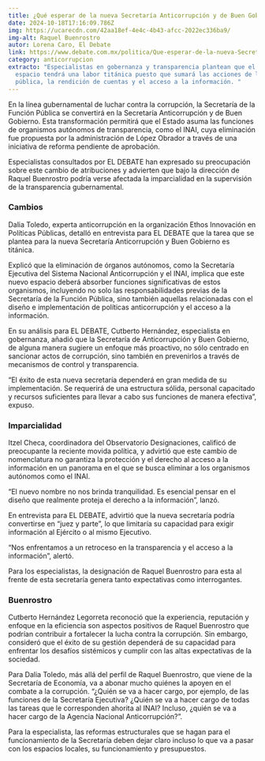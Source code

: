 ```yaml
---
title: ¿Qué esperar de la nueva Secretaría Anticorrupción y de Buen Gobierno?
date: 2024-10-18T17:16:09.786Z
img: https://ucarecdn.com/42aa18ef-4e4c-4b43-afcc-2022ec336ba9/
img-alt: Raquel Buenrostro
autor: Lorena Caro, El Debate
link: https://www.debate.com.mx/politica/Que-esperar-de-la-nueva-Secretaria-Anticorrupcion-y-de-Buen-Gobierno-20241017-0028.html
category: anticorrupcion
extracto: "Especialistas en gobernanza y transparencia plantean que el nuevo
  espacio tendrá una labor titánica puesto que sumará las acciones de la función
  pública, la rendición de cuentas y el acceso a la información. "
---
```

En la línea gubernamental de luchar contra la corrupción, la Secretaría de la Función Pública se convertirá en la Secretaría Anticorrupción y de Buen Gobierno. Esta transformación permitirá que el Estado asuma las funciones de organismos autónomos de transparencia, como el INAI, cuya eliminación fue propuesta por la administración de López Obrador a través de una iniciativa de reforma pendiente de aprobación. 

Especialistas consultados por EL DEBATE han expresado su preocupación sobre este cambio de atribuciones y advierten que bajo la dirección de Raquel Buenrostro podría verse afectada la imparcialidad en la supervisión de la transparencia gubernamental. 

### Cambios

Dalia Toledo, experta anticorrupción en la organización Ethos Innovación en Políticas Públicas, detalló en entrevista para EL DEBATE que la tarea que se plantea para la nueva Secretaría Anticorrupción y Buen Gobierno es titánica. 

Explicó que la eliminación de órganos autónomos, como la Secretaría Ejecutiva del Sistema Nacional Anticorrupción y el INAI, implica que este nuevo espacio deberá absorber funciones significativas de estos organismos, incluyendo no solo las responsabilidades previas de la Secretaría de la Función Pública, sino también aquellas relacionadas con el diseño e implementación de políticas anticorrupción y el acceso a la información. 

En su análisis para EL DEBATE, Cutberto Hernández, especialista en gobernanza, añadió que la Secretaría de Anticorrupción y Buen Gobierno, de alguna manera sugiere un enfoque más proactivo, no sólo centrado en sancionar actos de corrupción, sino también en prevenirlos a través de mecanismos de control y transparencia. 

“El éxito de esta nueva secretaría dependerá en gran medida de su implementación. Se requerirá de una estructura sólida, personal capacitado y recursos suficientes para llevar a cabo sus funciones de manera efectiva”, expuso. 



### Imparcialidad

Itzel Checa, coordinadora del Observatorio Designaciones, calificó de preocupante la reciente movida política, y advirtió que este cambio de nomenclatura no garantiza la protección y el derecho al acceso a la información en un panorama en el que se busca eliminar a los organismos autónomos como el INAI. 

“El nuevo nombre no nos brinda tranquilidad. Es esencial pensar en el diseño que realmente proteja el derecho a la información”, lanzó.

En entrevista para EL DEBATE, advirtió que la nueva secretaría podría convertirse en “juez y parte”, lo que limitaría su capacidad para exigir información al Ejército o al mismo Ejecutivo. 

“Nos enfrentamos a un retroceso en la transparencia y el acceso a la información”, alertó. 

Para los especialistas, la designación de Raquel Buenrostro para esta al frente de esta secretaría genera tanto expectativas como interrogantes. 



### Buenrostro

Cutberto Hernández Legorreta reconoció que la experiencia, reputación y enfoque en la eficiencia son aspectos positivos de Raquel Buenrostro que podrían contribuir a fortalecer la lucha contra la corrupción. Sin embargo, consideró que el éxito de su gestión dependerá de su capacidad para enfrentar los desafíos sistémicos y cumplir con las altas expectativas de la sociedad. 

Para Dalia Toledo, más allá del perfil de Raquel Buenrostro, que viene de la Secretaría de Economía, va a abonar mucho quiénes la apoyen en el combate a la corrupción. “¿Quién se va a hacer cargo, por ejemplo, de las funciones de la Secretaría Ejecutiva? ¿Quién se va a hacer cargo de todas las tareas que le corresponden ahorita al INAI? Incluso, ¿quién se va a hacer cargo de la Agencia Nacional Anticorrupción?”.

Para la especialista, las reformas estructurales que se hagan para el funcionamiento de la Secretaría deben dejar claro incluso lo que va a pasar con los espacios locales, su funcionamiento y presupuestos.